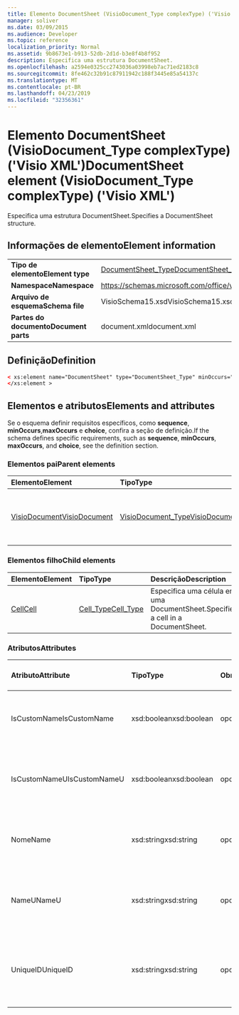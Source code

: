 ```yaml
---
title: Elemento DocumentSheet (VisioDocument_Type complexType) ('Visio XML')
manager: soliver
ms.date: 03/09/2015
ms.audience: Developer
ms.topic: reference
localization_priority: Normal
ms.assetid: 9b8673e1-b913-52db-2d1d-b3e8f4b8f952
description: Especifica uma estrutura DocumentSheet.
ms.openlocfilehash: a2594e0325cc2743036a03998eb7ac71ed2183c8
ms.sourcegitcommit: 8fe462c32b91c87911942c188f3445e85a54137c
ms.translationtype: MT
ms.contentlocale: pt-BR
ms.lasthandoff: 04/23/2019
ms.locfileid: "32356361"
---
```

# <a name="documentsheet-element-visiodocumenttype-complextype-visio-xml"></a><span data-ttu-id="42362-103">Elemento DocumentSheet (VisioDocument_Type complexType) ('Visio XML')</span><span class="sxs-lookup"><span data-stu-id="42362-103">DocumentSheet element (VisioDocument_Type complexType) ('Visio XML')</span></span>

<span data-ttu-id="42362-104">Especifica uma estrutura DocumentSheet.</span><span class="sxs-lookup"><span data-stu-id="42362-104">Specifies a DocumentSheet structure.</span></span>
  
## <a name="element-information"></a><span data-ttu-id="42362-105">Informações de elemento</span><span class="sxs-lookup"><span data-stu-id="42362-105">Element information</span></span>

|||
|:-----|:-----|
|<span data-ttu-id="42362-106">**Tipo de elemento**</span><span class="sxs-lookup"><span data-stu-id="42362-106">**Element type**</span></span> <br/> |[<span data-ttu-id="42362-107">DocumentSheet_Type</span><span class="sxs-lookup"><span data-stu-id="42362-107">DocumentSheet_Type</span></span>](documentsheet_type-complextypevisio-xml.md) <br/> |
|<span data-ttu-id="42362-108">**Namespace**</span><span class="sxs-lookup"><span data-stu-id="42362-108">**Namespace**</span></span> <br/> |https://schemas.microsoft.com/office/visio/2012/main  <br/> |
|<span data-ttu-id="42362-109">**Arquivo de esquema**</span><span class="sxs-lookup"><span data-stu-id="42362-109">**Schema file**</span></span> <br/> |<span data-ttu-id="42362-110">VisioSchema15.xsd</span><span class="sxs-lookup"><span data-stu-id="42362-110">VisioSchema15.xsd</span></span>  <br/> |
|<span data-ttu-id="42362-111">**Partes do documento**</span><span class="sxs-lookup"><span data-stu-id="42362-111">**Document parts**</span></span> <br/> |<span data-ttu-id="42362-112">document.xml</span><span class="sxs-lookup"><span data-stu-id="42362-112">document.xml</span></span>  <br/> |
   
## <a name="definition"></a><span data-ttu-id="42362-113">Definição</span><span class="sxs-lookup"><span data-stu-id="42362-113">Definition</span></span>

```XML
< xs:element name="DocumentSheet" type="DocumentSheet_Type" minOccurs="0" maxOccurs="1" >
</xs:element >
```

## <a name="elements-and-attributes"></a><span data-ttu-id="42362-114">Elementos e atributos</span><span class="sxs-lookup"><span data-stu-id="42362-114">Elements and attributes</span></span>

<span data-ttu-id="42362-115">Se o esquema definir requisitos específicos, como **sequence**, **minOccurs**,**maxOccurs** e **choice**, confira a seção de definição.</span><span class="sxs-lookup"><span data-stu-id="42362-115">If the schema defines specific requirements, such as **sequence**, **minOccurs**, **maxOccurs**, and **choice**, see the definition section.</span></span> 
  
### <a name="parent-elements"></a><span data-ttu-id="42362-116">Elementos pai</span><span class="sxs-lookup"><span data-stu-id="42362-116">Parent elements</span></span>

|<span data-ttu-id="42362-117">**Elemento**</span><span class="sxs-lookup"><span data-stu-id="42362-117">**Element**</span></span>|<span data-ttu-id="42362-118">**Tipo**</span><span class="sxs-lookup"><span data-stu-id="42362-118">**Type**</span></span>|<span data-ttu-id="42362-119">**Descrição**</span><span class="sxs-lookup"><span data-stu-id="42362-119">**Description**</span></span>|
|:-----|:-----|:-----|
|[<span data-ttu-id="42362-120">VisioDocument</span><span class="sxs-lookup"><span data-stu-id="42362-120">VisioDocument</span></span>](visiodocument-elementvisio-xml.md) <br/> |[<span data-ttu-id="42362-121">VisioDocument_Type</span><span class="sxs-lookup"><span data-stu-id="42362-121">VisioDocument_Type</span></span>](visiodocument_type-complextypevisio-xml.md) <br/> |<span data-ttu-id="42362-122">O elemento raiz de um documento do Microsoft Visio.</span><span class="sxs-lookup"><span data-stu-id="42362-122">The root element of a Microsoft Visio document.</span></span>  <br/> |
   
### <a name="child-elements"></a><span data-ttu-id="42362-123">Elementos filho</span><span class="sxs-lookup"><span data-stu-id="42362-123">Child elements</span></span>

|<span data-ttu-id="42362-124">**Elemento**</span><span class="sxs-lookup"><span data-stu-id="42362-124">**Element**</span></span>|<span data-ttu-id="42362-125">**Tipo**</span><span class="sxs-lookup"><span data-stu-id="42362-125">**Type**</span></span>|<span data-ttu-id="42362-126">**Descrição**</span><span class="sxs-lookup"><span data-stu-id="42362-126">**Description**</span></span>|
|:-----|:-----|:-----|
|[<span data-ttu-id="42362-127">Cell</span><span class="sxs-lookup"><span data-stu-id="42362-127">Cell</span></span>](cell-elementvisio-xml.md) <br/> |[<span data-ttu-id="42362-128">Cell_Type</span><span class="sxs-lookup"><span data-stu-id="42362-128">Cell_Type</span></span>](cell_type-complextypevisio-xml.md) <br/> |<span data-ttu-id="42362-129">Especifica uma célula em uma DocumentSheet.</span><span class="sxs-lookup"><span data-stu-id="42362-129">Specifies a cell in a DocumentSheet.</span></span>  <br/> |
   
### <a name="attributes"></a><span data-ttu-id="42362-130">Atributos</span><span class="sxs-lookup"><span data-stu-id="42362-130">Attributes</span></span>

|<span data-ttu-id="42362-131">**Atributo**</span><span class="sxs-lookup"><span data-stu-id="42362-131">**Attribute**</span></span>|<span data-ttu-id="42362-132">**Tipo**</span><span class="sxs-lookup"><span data-stu-id="42362-132">**Type**</span></span>|<span data-ttu-id="42362-133">**Obrigatório**</span><span class="sxs-lookup"><span data-stu-id="42362-133">**Required**</span></span>|<span data-ttu-id="42362-134">**Descrição**</span><span class="sxs-lookup"><span data-stu-id="42362-134">**Description**</span></span>|<span data-ttu-id="42362-135">**Valores possíveis**</span><span class="sxs-lookup"><span data-stu-id="42362-135">**Possible values**</span></span>|
|:-----|:-----|:-----|:-----|:-----|
|<span data-ttu-id="42362-136">IsCustomName</span><span class="sxs-lookup"><span data-stu-id="42362-136">IsCustomName</span></span>  <br/> |<span data-ttu-id="42362-137">xsd:boolean</span><span class="sxs-lookup"><span data-stu-id="42362-137">xsd:boolean</span></span>  <br/> |<span data-ttu-id="42362-138">opcional</span><span class="sxs-lookup"><span data-stu-id="42362-138">optional</span></span>  <br/> |<span data-ttu-id="42362-139">Descreve se o nome foi personalizado pelo usuário.</span><span class="sxs-lookup"><span data-stu-id="42362-139">Describes whether the name has been customized by the user.</span></span>  <br/> |<span data-ttu-id="42362-140">Valores do tipo xsd:Boolean.</span><span class="sxs-lookup"><span data-stu-id="42362-140">Values of the xsd:Boolean type.</span></span>  <br/> |
|<span data-ttu-id="42362-141">IsCustomNameU</span><span class="sxs-lookup"><span data-stu-id="42362-141">IsCustomNameU</span></span>  <br/> |<span data-ttu-id="42362-142">xsd:boolean</span><span class="sxs-lookup"><span data-stu-id="42362-142">xsd:boolean</span></span>  <br/> |<span data-ttu-id="42362-143">opcional</span><span class="sxs-lookup"><span data-stu-id="42362-143">optional</span></span>  <br/> |<span data-ttu-id="42362-144">Descreve se o nome universal foi personalizado pelo usuário.</span><span class="sxs-lookup"><span data-stu-id="42362-144">Describes whether the universal name has been customized by the user.</span></span>  <br/> |<span data-ttu-id="42362-145">Valores do tipo xsd:Boolean.</span><span class="sxs-lookup"><span data-stu-id="42362-145">Values of the xsd:Boolean type.</span></span>  <br/> |
|<span data-ttu-id="42362-146">Nome</span><span class="sxs-lookup"><span data-stu-id="42362-146">Name</span></span>  <br/> |<span data-ttu-id="42362-147">xsd:string</span><span class="sxs-lookup"><span data-stu-id="42362-147">xsd:string</span></span>  <br/> |<span data-ttu-id="42362-148">opcional</span><span class="sxs-lookup"><span data-stu-id="42362-148">optional</span></span>  <br/> |<span data-ttu-id="42362-149">Especifica o nome dependente de idioma da DocumentSheet.</span><span class="sxs-lookup"><span data-stu-id="42362-149">Specifies the language-dependent name of the DocumentSheet.</span></span>  <br/> |<span data-ttu-id="42362-150">Valores do tipo xsd:string.</span><span class="sxs-lookup"><span data-stu-id="42362-150">Values of the xsd:string type.</span></span>  <br/> |
|<span data-ttu-id="42362-151">NameU</span><span class="sxs-lookup"><span data-stu-id="42362-151">NameU</span></span>  <br/> |<span data-ttu-id="42362-152">xsd:string</span><span class="sxs-lookup"><span data-stu-id="42362-152">xsd:string</span></span>  <br/> |<span data-ttu-id="42362-153">opcional</span><span class="sxs-lookup"><span data-stu-id="42362-153">optional</span></span>  <br/> |<span data-ttu-id="42362-154">Especifica o nome independente de idioma da DocumentSheet.</span><span class="sxs-lookup"><span data-stu-id="42362-154">Specifies the language- independent name of the DocumentSheet.</span></span>  <br/> |<span data-ttu-id="42362-155">Valores do tipo xsd:string.</span><span class="sxs-lookup"><span data-stu-id="42362-155">Values of the xsd:string type.</span></span>  <br/> |
|<span data-ttu-id="42362-156">UniqueID</span><span class="sxs-lookup"><span data-stu-id="42362-156">UniqueID</span></span>  <br/> |<span data-ttu-id="42362-157">xsd:string</span><span class="sxs-lookup"><span data-stu-id="42362-157">xsd:string</span></span>  <br/> |<span data-ttu-id="42362-158">opcional</span><span class="sxs-lookup"><span data-stu-id="42362-158">optional</span></span>  <br/> |<span data-ttu-id="42362-159">Cadeia de caracteres opcional.</span><span class="sxs-lookup"><span data-stu-id="42362-159">Optional string.</span></span> <span data-ttu-id="42362-160">Um GUID (identificador global exclusivo) que identifica a forma.</span><span class="sxs-lookup"><span data-stu-id="42362-160">A GUID (globally unique identifier) identifying the shape.</span></span>  <br/> |<span data-ttu-id="42362-161">Valores do tipo xsd:string.</span><span class="sxs-lookup"><span data-stu-id="42362-161">Values of the xsd:string type.</span></span>  <br/> |
   

